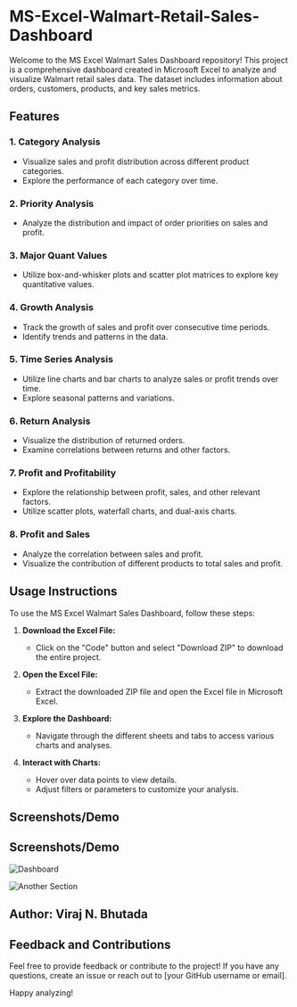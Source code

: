 # MS-Excel-Walmart-Retail-Sales-Dashboard

Welcome to the MS Excel Walmart Sales Dashboard repository! This project is a comprehensive dashboard created in Microsoft Excel to analyze and visualize Walmart retail sales data. The dataset includes information about orders, customers, products, and key sales metrics.

## Features

### 1. Category Analysis
   - Visualize sales and profit distribution across different product categories.
   - Explore the performance of each category over time.

### 2. Priority Analysis
   - Analyze the distribution and impact of order priorities on sales and profit.

### 3. Major Quant Values
   - Utilize box-and-whisker plots and scatter plot matrices to explore key quantitative values.

### 4. Growth Analysis
   - Track the growth of sales and profit over consecutive time periods.
   - Identify trends and patterns in the data.

### 5. Time Series Analysis
   - Utilize line charts and bar charts to analyze sales or profit trends over time.
   - Explore seasonal patterns and variations.

### 6. Return Analysis
   - Visualize the distribution of returned orders.
   - Examine correlations between returns and other factors.

### 7. Profit and Profitability
   - Explore the relationship between profit, sales, and other relevant factors.
   - Utilize scatter plots, waterfall charts, and dual-axis charts.

### 8. Profit and Sales
   - Analyze the correlation between sales and profit.
   - Visualize the contribution of different products to total sales and profit.

## Usage Instructions

To use the MS Excel Walmart Sales Dashboard, follow these steps:

1. **Download the Excel File:**
   - Click on the "Code" button and select "Download ZIP" to download the entire project.

2. **Open the Excel File:**
   - Extract the downloaded ZIP file and open the Excel file in Microsoft Excel.

3. **Explore the Dashboard:**
   - Navigate through the different sheets and tabs to access various charts and analyses.

4. **Interact with Charts:**
   - Hover over data points to view details.
   - Adjust filters or parameters to customize your analysis.
  
## Screenshots/Demo

## Screenshots/Demo

![Dashboard](screenshots/Screenshot%202023-11-23%20171900.png)

![Another Section](screenshots/Screenshot2023-11-23%171900.png")


## Author: Viraj N. Bhutada

## Feedback and Contributions

Feel free to provide feedback or contribute to the project! If you have any questions, create an issue or reach out to [your GitHub username or email].

Happy analyzing!

